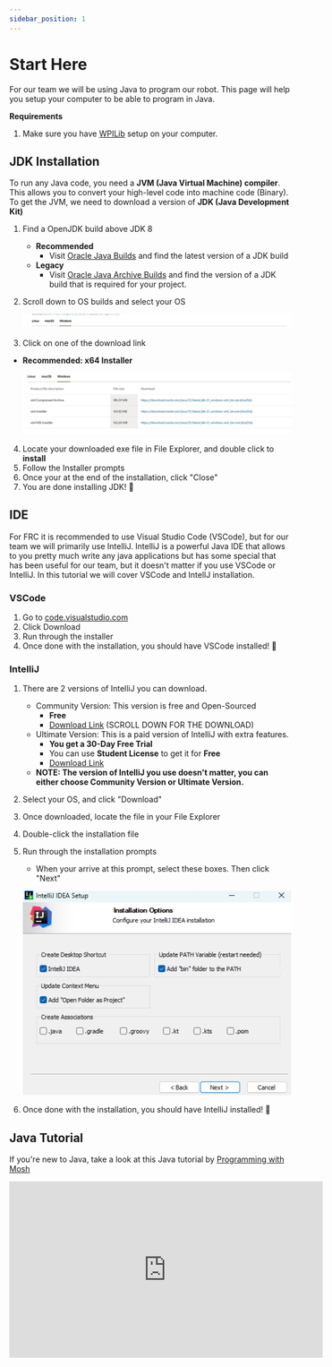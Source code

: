 ```yaml
---
sidebar_position: 1
---
```


# Start Here
For our team we will be using Java to program our robot. 
This page will help you setup your computer to be able to program in Java.

**Requirements**
1. Make sure you have [WPILib](/docs/system-setup/wpilib_setup) setup on your computer.

## JDK Installation
To run any Java code, you need a **JVM (Java Virtual Machine) compiler**. This allows 
you to convert your high-level code into machine code (Binary). 
To get the JVM, we need to download a version of **JDK (Java Development Kit)**

1. Find a OpenJDK build above JDK 8
   * **Recommended**
     * Visit [Oracle Java Builds](https://www.oracle.com/java/technologies/downloads/) and find the latest version of a JDK build
   * **Legacy**
     * Visit [Oracle Java Archive Builds](https://www.oracle.com/java/technologies/downloads/archive/) and find the version of a JDK build that is required for your project. 
2. Scroll down to OS builds and select your OS
  
   ![JDK_OS_Builds.png](img/JDK_OS_Builds.png)
3. Click on one of the download link
* **Recommended: x64 Installer**
  
   ![JDK_OS_Download_Links.png](img/JDK_OS_Download_Links.png)
4. Locate your downloaded exe file in File Explorer, and double click to **install**
5. Follow the Installer prompts
6. Once your at the end of the installation, click "Close"
7. You are done installing JDK! 🎉

## IDE
For FRC it is recommended to use Visual Studio Code (VSCode), but for our team we will primarily use IntelliJ. 
IntelliJ is a powerful Java IDE that allows to you pretty much write any java applications but has some special that has been useful for our team, but it doesn't matter if you use VSCode or IntelliJ. 
In this tutorial we will cover VSCode and IntellJ installation.

### VSCode
1. Go to [code.visualstudio.com](https://code.visualstudio.com/)
2. Click Download
3. Run through the installer
4. Once done with the installation, you should have VSCode installed! 🎉

### IntelliJ
1. There are 2 versions of IntelliJ you can download.
   * Community Version: This version is free and Open-Sourced
     * **Free**
     * [Download Link](https://www.jetbrains.com/idea/download/?section=windows) (SCROLL DOWN FOR THE DOWNLOAD)
   * Ultimate Version: This is a paid version of IntelliJ with extra features.
     * **You get a 30-Day Free Trial**
     * You can use **Student License** to get it for **Free**
     * [Download Link](https://www.jetbrains.com/idea/download/?section=windows)
   * **NOTE: The version of IntelliJ you use doesn't matter, you can either choose Community Version or Ultimate Version.**

2. Select your OS, and click "Download"
3. Once downloaded, locate the file in your File Explorer
4. Double-click the installation file
5. Run through the installation prompts
   * When your arrive at this prompt, select these boxes. Then click "Next" 
   
   ![BoxSelectionIntellJInstallation.png](img/BoxSelectionIntellJInstallation.png)
4. Once done with the installation, you should have IntelliJ installed! 🎉


## Java Tutorial
If you're new to Java, take a look at this Java tutorial by [Programming with Mosh](https://www.youtube.com/c/programmingwithmosh)

<iframe width="560" height="315" src="https://www.youtube.com/embed/eIrMbAQSU34?si=X1K0g71ky5uNo2HW" title="YouTube video player" frameborder="0" allow="accelerometer; autoplay; clipboard-write; encrypted-media; gyroscope; picture-in-picture; web-share" allowfullscreen></iframe>
